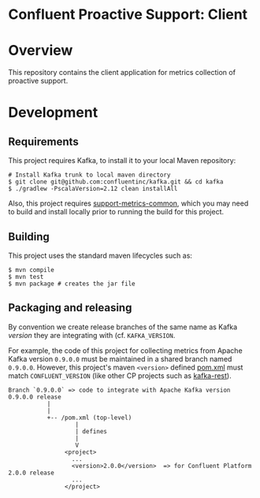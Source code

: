 # Confluent Proactive Support: Client

# Overview

This repository contains the client application for metrics collection of proactive support.


# Development

## Requirements

This project requires Kafka, to install it to your local Maven repository:

```shell
# Install Kafka trunk to local maven directory
$ git clone git@github.com:confluentinc/kafka.git && cd kafka
$ ./gradlew -PscalaVersion=2.12 clean installAll
```

Also, this project requires [support-metrics-common](https://github.com/confluentinc/support-metrics-common), which
you may need to build and install locally prior to running the build for this project.


## Building

This project uses the standard maven lifecycles such as:

```shell
$ mvn compile
$ mvn test
$ mvn package # creates the jar file
```


## Packaging and releasing

By convention we create release branches of the same name as Kafka _version_ they are integrating with (cf.
`KAFKA_VERSION`.

For example, the code of this project for collecting metrics from Apache Kafka version `0.9.0.0` must be maintained
in a shared branch named `0.9.0.0`.  However, this project's maven `<version>` defined [pom.xml](pom.xml) must match
`CONFLUENT_VERSION` (like other CP
projects such as [kafka-rest](https://github.com/confluentinc/kafka-rest/)).

```
Branch `0.9.0.0` => code to integrate with Apache Kafka version 0.9.0.0 release
           |
           |
           +-- /pom.xml (top-level)
                   |
                   | defines
                   |
                   V
                <project>
                  ...
                  <version>2.0.0</version>  => for Confluent Platform 2.0.0 release
                  ...
                </project>
```
